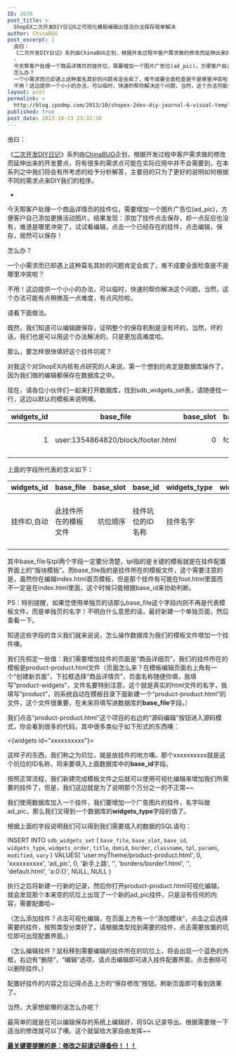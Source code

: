 ```yaml
---
ID: 2670
post_title: >
  ShopEX二次开发DIY日记6之可视化模板编辑出错没办法保存简单解决
author: ChinaBUG
post_excerpt: |
  虫曰：
  《二次开发DIY日记》系列由ChinaBUG企划，根据开发过程中客户需求做的修改而延伸出来的开发要点，将有很多的需求点可能在实际应用中并不会需要到，在本系列之中我们将会有所考虑的给予分析解答，主要目的只为了更好的说明如何根据不同的需求点来DIY我们的程序。
  -
  今天帮客户处理一个商品详情页的挂件位，需要增加一个图片广告位(ad_pic)，方便客户自己添加更换活动图片。结果发现：添加了挂件点击保存，却一点反应也没有，难道是哪里冲突了，试试看编辑，点击一个已经存在的挂件，点击编辑，保存，居然可以保存！
  怎么办？
  一个小需求而已却遇上这种莫名其妙的问题肯定会疯了，难不成要全面检查是不是哪里冲突啦？
  不用！这边提供一个小小的办法，可以临时，快速的帮你解决这个问题，当然，这个办法可能有点稍微高一点难度，有点风险啦。
layout: post
permalink: >
  http://blog.ipodmp.com/2013/10/shopex-2dev-diy-journal-6-visual-template-editing-error-no-way-to-save-a-simple-solution.html
published: true
post_date: 2013-10-23 23:32:30
---
```

虫曰：

《<a href="http://blog.ipodmp.com/?s=二次开发DIY日记">二次开发DIY日记</a>》系列由<a href="http://blog.ipodmp.com/about-chinabug/">ChinaBUG</a>企划，根据开发过程中客户需求做的修改而延伸出来的开发要点，将有很多的需求点可能在实际应用中并不会需要到，在本系列之中我们将会有所考虑的给予分析解答，主要目的只为了更好的说明如何根据不同的需求点来DIY我们的程序。

-

今天帮客户处理一个商品详情页的挂件位，需要增加一个图片广告位(ad_pic)，方便客户自己添加更换活动图片。结果发现：添加了挂件点击保存，却一点反应也没有，难道是哪里冲突了，试试看编辑，点击一个已经存在的挂件，点击编辑，保存，居然可以保存！

怎么办？

一个小需求而已却遇上这种莫名其妙的问题肯定会疯了，难不成要全面检查是不是哪里冲突啦？

不用！这边提供一个小小的办法，可以临时，快速的帮你解决这个问题，当然，这个办法可能有点稍微高一点难度，有点风险啦。

请看下面做法。

既然，我们知道可以编辑跟保存，证明整个的保存机制是没有坏的，当然，坏的话，我们也是可以用这个办法解决的，只是更加高难度哈。

那么，要怎样很快填好这个挂件坑呢？

对我这个对ShopEX内核有点研究的人来说，第一个想到的肯定是数据库操作了，因为我们做的编辑都保存在数据库之中。

现在，请各位小伙伴们一起来打开数据库，找到sdb_widgets_set表，请随便找一行，这边以默认的模板来说明噢。
<table id="table_results">
<thead>
<tr>
<th>widgets_id</th>
<th>base_file</th>
<th>base_slot</th>
<th>base_id</th>
<th>widgets_type</th>
<th>widgets_order</th>
<th>title</th>
<th>domid</th>
<th>border</th>
<th>classname</th>
<th>tpl</th>
<th>params</th>
<th>modified</th>
<th>vary</th>
</tr>
</thead>
<tbody>
<tr class="odd marked">
<td class=" nowrap" align="right">1</td>
<td>user:1354864820/block/footer.html</td>
<td class=" nowrap" align="right">0</td>
<td>foot_a</td>
<td>links</td>
<td class=" nowrap" align="right">32</td>
<td>友情链接：</td>
<td></td>
<td>borders/border7.html</td>
<td></td>
<td>default.html</td>
<td>a:8:{s:5:"limit";s:2:"30";s:6:"colums";s:2:"10";s:...</td>
<td align="right"><i>NULL</i></td>
<td><i>NULL</i></td>
</tr>
</tbody>
</table>
上面的字段所代表的含义如下：
<table id="table_results" width="1198">
<thead>
<tr>
<th>widgets_id</th>
<th>base_file</th>
<th>base_slot</th>
<th>base_id</th>
<th>widgets_type</th>
<th>widgets_order</th>
<th>title</th>
<th>domid</th>
<th>border</th>
<th>classname</th>
<th>tpl</th>
<th>params</th>
<th>modified</th>
<th>vary</th>
</tr>
</thead>
<tbody>
<tr class="odd marked">
<td class=" nowrap" align="right">挂件ID,自动</td>
<td>此挂件所在的模板文件</td>
<td class=" nowrap" align="right">坑位顺序</td>
<td>挂件坑位的ID名称</td>
<td>挂件名字</td>
<td class=" nowrap" align="right">挂件排序</td>
<td>挂件的标题</td>
<td> 我也不知道</td>
<td>边框文件</td>
<td> 类名</td>
<td>挂件模板</td>
<td>关键设置的参数</td>
<td align="right"><i>NULL</i></td>
<td><i>NULL</i></td>
</tr>
</tbody>
</table>
其中base_file与tpl两个字段一定要分清楚，tpl指的是关键的模板就是在挂件配置界面上的“版块模板”。而base_file指的是挂件所在的模板文件，这个需要注意的是，虽然你在编辑index.html首页模板，但是那个挂件有可能在foot.html里面而不一定是在index.html里面，这个时候只能根据base_id来协助判断。

PS：特别提醒，如果您使用单独页的话那么base_file这个字段内则不再是代表模板文件，而是单独页的名字！不明白什么意思的话，最好新建一个单独页面，然后查看一下。

知道这些字段的含义我们就来说说，怎么操作数据库为我们的模板文件增加一个挂件噢。

我们先假定一些值：我们需要增加挂件的页面是“商品详细页”，我们的挂件所在的模板是product-product.html文件（页面怎么来？在模板编辑页面右上角有一个“创建新页面”，下拉框选择“商品详情页”，页面名称随便你填，我填写“product-widgets”，文件名要特别注意，这个就是真实的html文件的名字，我填写“product”，则系统自动在模板目录下面新建一个“product-product.html”的文件，这个文件很重要，在未来将填写进数据库的<strong>base_file</strong>字段。）

我们点击“product-product.html”这个项目的右边的“源码编辑”按钮进入源码模式，你会看到很多的代码，其中很多类似于如下形式的东西噢：

&lt;{widgets id="xxxxxxxxxx"}&gt;

这样子的东西，我们称之为坑位，就是放挂件的地方噢。那个xxxxxxxxxx就是这个坑位的ID名称，将来要填入上面数据库中的<strong>base_id</strong>字段。

按照正常流程，我们新建完成模板文件之后就可以使用可视化编辑来增加我们所需要的挂件了，但是，我们这边就是为了说明那个万分之一的不正常~~

我们使用数据库加入一个挂件，我们要增加一个广告图片的挂件，名字叫做ad_pic，那么我们又得到一个数据库的<strong>widgets_type</strong>字段的值了。

根据上面的字段说明我们可以得到我们需要插入的数据的SQL语句：

INSERT INTO `sdb_widgets_set`
(
`base_file`,
`base_slot`,
`base_id`,
`widgets_type`,
`widgets_order`,
`title`,
`domid`,
`border`,
`classname`,
`tpl`,
`params`,
`modified`,
`vary`
) VALUES(
'user:myTheme/product-product.html',
0,
'xxxxxxxxxx',
'ad_pic',
0,
'新手上路',
'',
'borders/border1.html',
'',
'default.html',
'a:0:{}',
NULL,
NULL
)

执行之后将新建一行新的记录，然后你打开product-product.html可视化编辑，就会发现那个本来空的坑位上出现了一个新的ad_pic挂件，只是没有任何的内容，需要配置哈~

（怎么添加挂件？点击可视化编辑，在页面上方有一个“添加模块”，点击之后选择需要的挂件，按照类型分类好了，请根据类型找到需要的挂件，点击需要放置的坑位即可出现配置界面。）

（怎么编辑挂件？鼠标移到需要编辑的挂件所在的坑位上，将会出现一个蓝色的外框，右边有“删除”，“编辑”选项，请点击编辑即可进入挂件配置界面，点击删除可以删除挂件。）

配置好挂件的内容之后记得点击上方的“保存修改”按钮。刷新页面即可看到效果了。

当然，大家想偷懒的话怎么办呢？

最简单的就是在可以编辑保存的系统上编辑好，将SQL记录导出，根据需要做一下适当的修改就可以了噢。这个就留给大家自由发挥~~

<strong><span style="text-decoration: underline;">最关键要提醒的是：修改之前请记得备份！！！</span></strong>